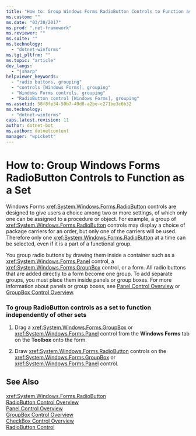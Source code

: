 ```yaml
---
title: "How to: Group Windows Forms RadioButton Controls to Function as a Set | Microsoft Docs"
ms.custom: ""
ms.date: "03/30/2017"
ms.prod: ".net-framework"
ms.reviewer: ""
ms.suite: ""
ms.technology: 
  - "dotnet-winforms"
ms.tgt_pltfrm: ""
ms.topic: "article"
dev_langs: 
  - "jsharp"
helpviewer_keywords: 
  - "radio buttons, grouping"
  - "controls [Windows Forms], grouping"
  - "Windows Forms controls, grouping"
  - "RadioButton control [Windows Forms], grouping"
ms.assetid: 58f8fe34-50b7-49d8-a2be-c271be3c6b32
ms.technology: 
  - "dotnet-winforms"
caps.latest.revision: 11
author: dotnet-bot
ms.author: dotnetcontent
manager: "wpickett"
---
```

# How to: Group Windows Forms RadioButton Controls to Function as a Set
Windows Forms <xref:System.Windows.Forms.RadioButton> controls are designed to give users a choice among two or more settings, of which only one can be assigned to a procedure or object. For example, a group of <xref:System.Windows.Forms.RadioButton> controls may display a choice of package carriers for an order, but only one of the carriers will be used. Therefore only one <xref:System.Windows.Forms.RadioButton> at a time can be selected, even if it is a part of a functional group.  
  
 You group radio buttons by drawing them inside a container such as a <xref:System.Windows.Forms.Panel> control, a <xref:System.Windows.Forms.GroupBox> control, or a form. All radio buttons that are added directly to a form become one group. To add separate groups, you must place them inside panels or group boxes. For more information about panels or group boxes, see [Panel Control Overview](../../../../docs/framework/winforms/controls/panel-control-overview-windows-forms.md) or [GroupBox Control Overview](../../../../docs/framework/winforms/controls/groupbox-control-overview-windows-forms.md).  
  
### To group RadioButton controls as a set to function independently of other sets  
  
1.  Drag a <xref:System.Windows.Forms.GroupBox> or <xref:System.Windows.Forms.Panel> control from the **Windows Forms** tab on the **Toolbox** onto the form.  
  
2.  Draw <xref:System.Windows.Forms.RadioButton> controls on the <xref:System.Windows.Forms.GroupBox> or <xref:System.Windows.Forms.Panel> control.  
  
## See Also  
 <xref:System.Windows.Forms.RadioButton>   
 [RadioButton Control Overview](../../../../docs/framework/winforms/controls/radiobutton-control-overview-windows-forms.md)   
 [Panel Control Overview](../../../../docs/framework/winforms/controls/panel-control-overview-windows-forms.md)   
 [GroupBox Control Overview](../../../../docs/framework/winforms/controls/groupbox-control-overview-windows-forms.md)   
 [CheckBox Control Overview](../../../../docs/framework/winforms/controls/checkbox-control-overview-windows-forms.md)   
 [RadioButton Control](../../../../docs/framework/winforms/controls/radiobutton-control-windows-forms.md)